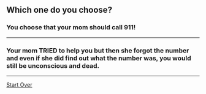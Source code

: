 ## Which one do you choose?
### You choose that your mom should call 911!
---
### Your mom **TRIED** to help you but then she forgot the number and even if she did find out what the number was, you would still be unconscious and dead.
---
[Start Over](../cooking-food.md)
